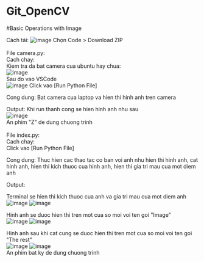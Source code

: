 # Git_OpenCV
#Basic Operations with Image 

Cách tải:
![image](https://github.com/I2Relax/Git_OpenCV/assets/113254400/edfc0a6b-184b-47c2-a43b-c95ab358290f)
Chọn Code > Download ZIP
<br><br>
File camera.py: <br>
Cach chay: <br>
Kiem tra da bat camera cua ubuntu hay chua: <br>
![image](https://github.com/I2Relax/Git_OpenCV/assets/113254400/3216a33a-918f-4924-84c9-c8b1dca66368) <br>
Sau do vao VSCode <br>
![image](https://github.com/I2Relax/Git_OpenCV/assets/113254400/783187d2-7e1f-4940-86ff-950f1f1f839a)
Click vao [Run Python File] <br>

Cong dung: Bat camera cua laptop va hien thi hinh anh tren camera <br>

Output: Khi run thanh cong se hien hinh anh nhu sau <br>
![image](https://github.com/I2Relax/Git_OpenCV/assets/113254400/f42170e8-ba82-4ea8-a8b7-e567959530e0) <br>
An phim "Z" de dung chuong trinh
<br><br>
File index.py: <br>
Cach chay: <br>
Click vao [Run Python File] <br>

Cong dung: Thuc hien cac thao tac co ban voi anh nhu hien thi hinh anh, cat hinh anh, hien thi kich thuoc cua hinh anh, hien thi gia tri mau cua mot diem anh <br>

Output: <br>

Terminal se hien thi kich thuoc cua anh va gia tri mau cua mot diem anh <br>
![image](https://github.com/I2Relax/Git_OpenCV/assets/113254400/37c8509d-4f7c-4e2c-8eb2-d4fd128b09c9)
![image](https://github.com/I2Relax/Git_OpenCV/assets/113254400/2dcf7274-1eb6-4736-9945-97a48cb61f16)
<br>

Hinh anh se duoc hien thi tren mot cua so moi voi ten goi "Image" <br>
![image](https://github.com/I2Relax/Git_OpenCV/assets/113254400/249dacdf-1cf2-484c-b0d2-a2fa33dbc5a4)
![image](https://github.com/I2Relax/Git_OpenCV/assets/113254400/8692ba26-3b75-4c54-9de6-380a04f43bd4)
<br>

Hinh anh sau khi cat cung se duoc hien thi tren mot cua so moi voi ten goi "The rest" <br>
![image](https://github.com/I2Relax/Git_OpenCV/assets/113254400/0c980dfa-b2dd-4883-a4ad-53cc4e4107c8)
![image](https://github.com/I2Relax/Git_OpenCV/assets/113254400/be7f37f8-3e96-4fdd-84d5-3b6efcd4c803)
<br>
An phim bat ky de dung chuong trinh


